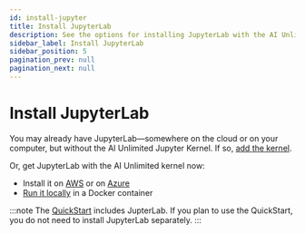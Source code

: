 ```yaml
---
id: install-jupyter
title: Install JupyterLab
description: See the options for installing JupyterLab with the AI Unlimited Jupyter Kernel.
sidebar_label: Install JupyterLab
sidebar_position: 5
pagination_prev: null
pagination_next: null
---
```


# Install JupyterLab

You may already have JupyterLab&mdash;somewhere on the cloud or on your computer, but without the AI Unlimited Jupyter Kernel. If so, [add the kernel](https://downloads.teradata.com/download/tools/teradata-ai-unlimited-jupyter-kernel).

Or, get JupyterLab with the AI Unlimited kernel now:

- Install it on [AWS](/docs/advanced/jupyterlab/install-jupyterlab-aws.md) or on [Azure](/docs/advanced/jupyterlab/install-jupyterlab-azure.md)
- [Run it locally](/docs/advanced/jupyterlab/run-jupyterlab-docker.md) in a Docker container

:::note
The [QuickStart](/docs/advanced/quickstart) includes JupterLab. If you plan to use the QuickStart, you do not need to install JupyterLab separately.
:::
